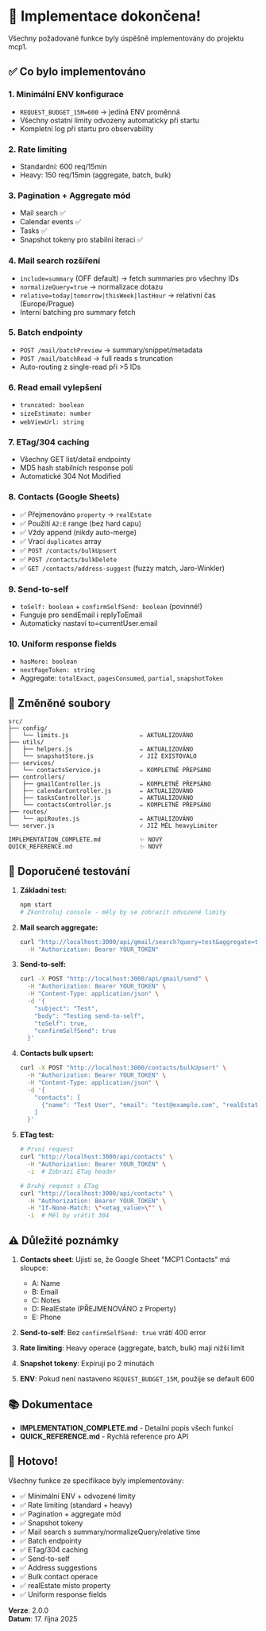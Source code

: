 # 🎉 Implementace dokončena!

Všechny požadované funkce byly úspěšně implementovány do projektu mcp1.

## ✅ Co bylo implementováno

### 1. **Minimální ENV konfigurace** 
- `REQUEST_BUDGET_15M=600` → jediná ENV proměnná
- Všechny ostatní limity odvozeny automaticky při startu
- Kompletní log při startu pro observability

### 2. **Rate limiting**
- Standardní: 600 req/15min
- Heavy: 150 req/15min (aggregate, batch, bulk)

### 3. **Pagination + Aggregate mód**
- Mail search ✅
- Calendar events ✅
- Tasks ✅
- Snapshot tokeny pro stabilní iteraci ✅

### 4. **Mail search rozšíření**
- `include=summary` (OFF default) → fetch summaries pro všechny IDs
- `normalizeQuery=true` → normalizace dotazu
- `relative=today|tomorrow|thisWeek|lastHour` → relativní čas (Europe/Prague)
- Interní batching pro summary fetch

### 5. **Batch endpointy**
- `POST /mail/batchPreview` → summary/snippet/metadata
- `POST /mail/batchRead` → full reads s truncation
- Auto-routing z single-read při >5 IDs

### 6. **Read email vylepšení**
- `truncated: boolean`
- `sizeEstimate: number`
- `webViewUrl: string`

### 7. **ETag/304 caching**
- Všechny GET list/detail endpointy
- MD5 hash stabilních response polí
- Automatické 304 Not Modified

### 8. **Contacts (Google Sheets)**
- ✅ Přejmenováno `property` → `realEstate`
- ✅ Použití `A2:E` range (bez hard capu)
- ✅ Vždy append (nikdy auto-merge)
- ✅ Vrací `duplicates` array
- ✅ `POST /contacts/bulkUpsert`
- ✅ `POST /contacts/bulkDelete`
- ✅ `GET /contacts/address-suggest` (fuzzy match, Jaro-Winkler)

### 9. **Send-to-self**
- `toSelf: boolean` + `confirmSelfSend: boolean` (povinné!)
- Funguje pro sendEmail i replyToEmail
- Automaticky nastaví to=currentUser.email

### 10. **Uniform response fields**
- `hasMore: boolean`
- `nextPageToken: string`
- Aggregate: `totalExact`, `pagesConsumed`, `partial`, `snapshotToken`

## 📁 Změněné soubory

```
src/
├── config/
│   └── limits.js                    ✏️ AKTUALIZOVÁNO
├── utils/
│   ├── helpers.js                   ✏️ AKTUALIZOVÁNO
│   └── snapshotStore.js             ✓ JIŽ EXISTOVALO
├── services/
│   └── contactsService.js           ✏️ KOMPLETNĚ PŘEPSÁNO
├── controllers/
│   ├── gmailController.js           ✏️ KOMPLETNĚ PŘEPSÁNO
│   ├── calendarController.js        ✏️ AKTUALIZOVÁNO
│   ├── tasksController.js           ✏️ AKTUALIZOVÁNO
│   └── contactsController.js        ✏️ KOMPLETNĚ PŘEPSÁNO
├── routes/
│   └── apiRoutes.js                 ✏️ AKTUALIZOVÁNO
└── server.js                        ✓ JIŽ MĚL heavyLimiter

IMPLEMENTATION_COMPLETE.md           ✨ NOVÝ
QUICK_REFERENCE.md                   ✨ NOVÝ
```

## 🧪 Doporučené testování

1. **Základní test:**
   ```bash
   npm start
   # Zkontroluj console - měly by se zobrazit odvozené limity
   ```

2. **Mail search aggregate:**
   ```bash
   curl "http://localhost:3000/api/gmail/search?query=test&aggregate=true" \
     -H "Authorization: Bearer YOUR_TOKEN"
   ```

3. **Send-to-self:**
   ```bash
   curl -X POST "http://localhost:3000/api/gmail/send" \
     -H "Authorization: Bearer YOUR_TOKEN" \
     -H "Content-Type: application/json" \
     -d '{
       "subject": "Test",
       "body": "Testing send-to-self",
       "toSelf": true,
       "confirmSelfSend": true
     }'
   ```

4. **Contacts bulk upsert:**
   ```bash
   curl -X POST "http://localhost:3000/contacts/bulkUpsert" \
     -H "Authorization: Bearer YOUR_TOKEN" \
     -H "Content-Type: application/json" \
     -d '{
       "contacts": [
         {"name": "Test User", "email": "test@example.com", "realEstate": "Villa"}
       ]
     }'
   ```

5. **ETag test:**
   ```bash
   # První request
   curl "http://localhost:3000/api/contacts" \
     -H "Authorization: Bearer YOUR_TOKEN" \
     -i  # Zobrazí ETag header
   
   # Druhý request s ETag
   curl "http://localhost:3000/api/contacts" \
     -H "Authorization: Bearer YOUR_TOKEN" \
     -H "If-None-Match: \"<etag_value>\"" \
     -i  # Měl by vrátit 304
   ```

## ⚠️ Důležité poznámky

1. **Contacts sheet**: Ujisti se, že Google Sheet "MCP1 Contacts" má sloupce:
   - A: Name
   - B: Email
   - C: Notes
   - D: RealEstate (PŘEJMENOVÁNO z Property)
   - E: Phone

2. **Send-to-self**: Bez `confirmSelfSend: true` vrátí 400 error

3. **Rate limiting**: Heavy operace (aggregate, batch, bulk) mají nižší limit

4. **Snapshot tokeny**: Expirují po 2 minutách

5. **ENV**: Pokud není nastaveno `REQUEST_BUDGET_15M`, použije se default 600

## 📚 Dokumentace

- **IMPLEMENTATION_COMPLETE.md** - Detailní popis všech funkcí
- **QUICK_REFERENCE.md** - Rychlá reference pro API

## 🚀 Hotovo!

Všechny funkce ze specifikace byly implementovány:
- ✅ Minimální ENV + odvozené limity
- ✅ Rate limiting (standard + heavy)
- ✅ Pagination + aggregate mód
- ✅ Snapshot tokeny
- ✅ Mail search s summary/normalizeQuery/relative time
- ✅ Batch endpointy
- ✅ ETag/304 caching
- ✅ Send-to-self
- ✅ Address suggestions
- ✅ Bulk contact operace
- ✅ realEstate místo property
- ✅ Uniform response fields

**Verze**: 2.0.0  
**Datum**: 17. října 2025
